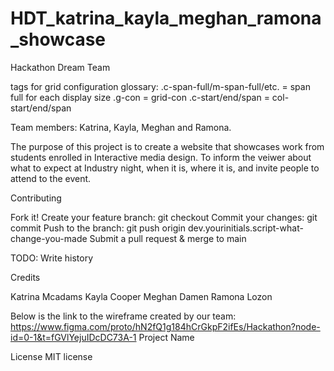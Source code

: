 # HDT_katrina_kayla_meghan_ramona_showcase
Hackathon Dream Team 

tags for grid configuration glossary:
.c-span-full/m-span-full/etc. = span full for each display size
.g-con = grid-con
.c-start/end/span = col-start/end/span

Team members: Katrina, Kayla, Meghan and Ramona.

The purpose of this project is to create a website that showcases work from students enrolled in Interactive media design. To inform the veiwer about what to expect at Industry night, when it is, where it is, and invite people to attend to the event.

Contributing

Fork it!
Create your feature branch: git checkout
Commit your changes: git commit 
Push to the branch: git push origin dev.yourinitials.script-what-change-you-made
Submit a pull request & merge to main


TODO: Write history

Credits

Katrina Mcadams
Kayla Cooper
Meghan Damen
Ramona Lozon

Below is the link to the wireframe created by our team:
https://www.figma.com/proto/hN2fQ1g184hCrGkpF2ifEs/Hackathon?node-id=0-1&t=fGVlYejuIDcDC73A-1
Project Name


License
MIT license
